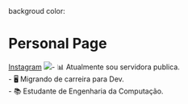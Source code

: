 <html>
  <body>
    backgroud color: 
    <h1>Personal Page</h1>
    <a href="www.instagram.com/bctyko">Instagram</a>
    <img src="https://www.google.com/imgres?q=leao%20e%20cordeiro%20horizontal&imgurl=https%3A%2F%2Fimg.freepik.com%2Ffotos-premium%2Fum-leao-e-um-cordeiro-estao-deitados-na-grama_256339-5447.jpg&imgrefurl=https%3A%2F%2Fbr.freepik.com%2Ffotos-premium%2Fum-leao-e-um-cordeiro-estao-deitados-na-grama_42193709.htm&docid=pbTz45Cke0m8uM&tbnid=GNBw95lXLRfdZM&vet=12ahUKEwiFi8z199SIAxVdrZUCHbDOMogQM3oECB0QAA..i&w=626&h=351&hcb=2&ved=2ahUKEwiFi8z199SIAxVdrZUCHbDOMogQM3oECB0QAA"
    <p>- 📊 Atualmente sou servidora publica.<br>
   - 🖥️ Migrando de carreira para Dev.<br>
   - 📚 Estudante de Engenharia da Computação.
      
   </p>
    
    
  </body>
</html>
<!---
Carolalx/Carolalx is a ✨ special ✨ repository because its `README.md` (this file) appears on your GitHub profile.
You can click the Preview link to take a look at your changes.
--->
